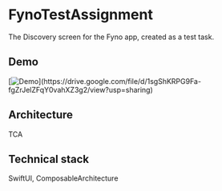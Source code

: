 # FynoTestAssignment
The Discovery screen for the Fyno app, created as a test task.

## Demo
[![Demo]([https://drive.google.com/file/d/1jJKsOfzqbNVCrAtPPMmEnXqY2G2rjvzI/view?usp=sharing](https://github.com/bohdanpokhidnia/FynoTestAssignment/blob/master/7C4F525B-DBD3-4FCB-AB35-1F1761AB12C5_4_5005_c.jpeg))](https://drive.google.com/file/d/1sgShKRPG9Fa-fgZrJelZFqY0vahXZ3g2/view?usp=sharing)

## Architecture
TCA

## Technical stack
SwiftUI, ComposableArchitecture
